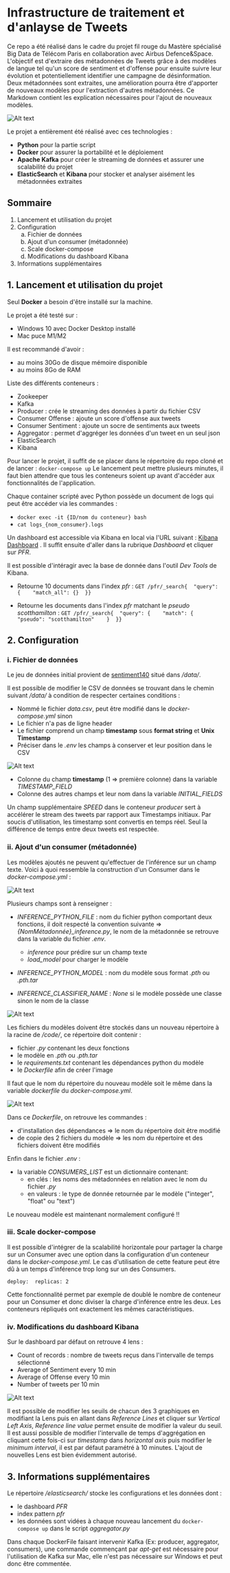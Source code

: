 # Infrastructure de traitement et d'anlayse de Tweets

Ce repo a été réalisé dans le cadre du projet fil rouge du Mastère spécialisé Big Data de Télécom Paris en collaboration avec Airbus Defence&Space.
L'objectif est d'extraire des métadonnées de Tweets grâce à des modèles de langue tel qu'un score de sentiment et d'offense pour ensuite suivre leur évolution et potentiellement identifier une campagne de désinformation.
Deux métadonnées sont extraites, une amélioration pourra être d'apporter de nouveaux modèles pour l'extraction d'autres métadonnées. Ce Markdown contient les explication nécessaires pour l'ajout de nouveaux modèles.

![Alt text](https://github.com/GuillaumeSCOTTO/KafkaFilRouge/blob/a734323b0c0c5c4a181aa88d18ecb5f1f17d53aa/pictures/structure.png)

Le projet a entièrement été réalisé avec ces technologies : 
- **Python** pour la partie script
- **Docker** pour assurer la portabilité et le déploiement
- **Apache Kafka** pour créer le streaming de données et assurer une scalabilité du projet
- **ElasticSearch** et **Kibana** pour stocker et analyser aisément les métadonnées extraites


## Sommaire

1. Lancement et utilisation du projet
2. Configuration
    <ol type="a">
	 <li>Fichier de données</li>
	 <li>Ajout d'un consumer (métadonnée)</li>
	 <li>Scale docker-compose</li>
	 <li>Modifications du dashboard Kibana</li>
	</ol>
3. Informations supplémentaires


## 1. Lancement et utilisation du projet

Seul **Docker** a besoin d'être installé sur la machine.

Le projet a été testé sur :
- Windows 10 avec Docker Desktop installé  
- Mac puce M1/M2
 
Il est recommandé d'avoir :
- au moins 30Go de disque mémoire disponible
- au moins 8Go de RAM

Liste des différents conteneurs : 
- Zookeeper
- Kafka
- Producer : crée le streaming des données à partir du fichier CSV
- Consumer Offense : ajoute un score d'offense aux tweets
- Consumer Sentiment : ajoute un socre de sentiments aux tweets
- Aggregator : permet d'aggréger les données d'un tweet en un seul json
- ElasticSearch
- Kibana

Pour lancer le projet, il suffit de se placer dans le répertoire du repo cloné et de lancer : 
```docker-compose up```
Le lancement peut mettre plusieurs minutes, il faut bien attendre que tous les conteneurs soient *up* avant d'accéder aux fonctionnalités de l'application.

Chaque container scripté avec Python possède un document de logs qui peut être accéder via les commandes : 
- ```docker exec -it {ID/nom du conteneur} bash```
- ```cat logs_{nom_consumer}.logs```

Un dashboard est accessible via Kibana en local via l'URL suivant : [Kibana Dashboard](http://localhost:5601) .
Il suffit ensuite d'aller dans la rubrique *Dashboard* et cliquer sur *PFR*.

Il est possible d'intéragir avec la base de donnée dans l'outil *Dev Tools* de Kibana.

- Retourne 10 documents dans l'index *pfr* :
```GET /pfr/_search{  "query": {    "match_all": {}  }}```

- Retourne les documents dans l'index *pfr* matchant le *pseudo* *scotthamilton* :
```GET /pfr/_search{  "query": {    "match": {      "pseudo": "scotthamilton"    }  }}```


## 2. Configuration

### i. Fichier de données

Le jeu de données initial provient de [sentiment140](https://www.kaggle.com/datasets/kazanova/sentiment140) situé dans */data/*.

Il est possible de modifier le CSV de données se trouvant dans le chemin suivant */data/* à condition de respecter certaines conditions :
- Nommé le fichier *data.csv*, peut être modifié dans le *docker-compose.yml* sinon
- Le fichier n'a pas de ligne header
- Le fichier comprend un champ **timestamp** sous **format string** et **Unix Timestamp**
- Préciser dans le *.env* les champs à conserver et leur position dans le CSV

![Alt text](https://github.com/GuillaumeSCOTTO/KafkaFilRouge/blob/a734323b0c0c5c4a181aa88d18ecb5f1f17d53aa/pictures/env_file.PNG)

- Colonne du champ **timestamp** (1 => première colonne) dans la variable *TIMESTAMP_FIELD*
- Colonne des autres champs et leur nom dans la variable *INITIAL_FIELDS*
	
Un champ supplémentaire *SPEED* dans le conteneur *producer* sert à accélérer le stream des tweets par rapport aux Timestamps initiaux.
Par soucis d'utilisation, les timestamp sont convertis en temps réel. Seul la différence de temps entre deux tweets est respectée.


### ii. Ajout d'un consumer (métadonnée)

Les modèles ajoutés ne peuvent qu'effectuer de l'inférence sur un champ texte.
Voici à quoi ressemble la construction d'un Consumer dans le *docker-compose.yml* : 

![Alt text](https://github.com/GuillaumeSCOTTO/KafkaFilRouge/blob/a734323b0c0c5c4a181aa88d18ecb5f1f17d53aa/pictures/consumer.PNG)

Plusieurs champs sont à renseigner : 
- *INFERENCE_PYTHON_FILE* : nom du fichier python comportant deux fonctions, il doit respecté la convention suivante => *{NomMétadonnée}_inference.py*, le nom de la métadonnée se retrouve dans la variable du fichier *.env*.

	- *inference* pour prédire sur un champ texte
	- *load_model* pour charger le modèle
- *INFERENCE_PYTHON_MODEL* : nom du modèle sous format *.pth* ou *.pth.tar* 
- *INFERENCE_CLASSIFIER_NAME* : *None* si le modèle possède une classe sinon le nom de la classe

![Alt text](https://github.com/GuillaumeSCOTTO/KafkaFilRouge/blob/a734323b0c0c5c4a181aa88d18ecb5f1f17d53aa/pictures/consumer_files.PNG)

Les fichiers du modèles doivent être stockés dans un nouveau répertoire à la racine de */code/*, ce répertoire doit contenir :
- fichier *.py* contenant les deux fonctions
- le modèle en *.pth* ou *.pth.tar*
- le *requirements.txt* contenant les dépendances python du modèle
- le *Dockerfile* afin de créer l'image

Il faut que le nom du répertoire du nouveau modèle soit le même dans la variable *dockerfile* du *docker-compose.yml*.

![Alt text](https://github.com/GuillaumeSCOTTO/KafkaFilRouge/blob/a734323b0c0c5c4a181aa88d18ecb5f1f17d53aa/pictures/consumer_dockerfile.PNG)

Dans ce *Dockerfile*, on retrouve les commandes :
- d'installation des dépendances => le nom du répertoire doit être modifié
- de copie des 2 fichiers du modèle => les nom du répertoire et des fichiers doivent être modifiés

Enfin dans le fichier *.env* :
- la variable *CONSUMERS_LIST* est un dictionnaire contenant:
	- en clés : les noms des métadonnées en relation avec le nom du fichier *.py*
	- en valeurs : le type de donnée retournée par le modèle ("integer", "float" ou "text")
	
Le nouveau modèle est maintenant normalement configuré !!


### iii. Scale docker-compose

Il est possible d'intégrer de la scalabilité horizontale pour partager la charge sur un Consumer avec une option dans la configuration d'un conteneur dans le *docker-compose.yml*.
Le cas d'utilisation de cette feature peut être dû à un temps d'inférence trop long sur un des Consumers.

```deploy:  replicas: 2```

Cette fonctionnalité permet par exemple de doublé le nombre de conteneur pour un Consumer et donc diviser la charge d'inférence entre les deux.
Les conteneurs répliqués ont exactement les mêmes caractéristiques.


### iv. Modifications du dashboard Kibana

Sur le dashboard par défaut on retrouve 4 lens :
- Count of records : nombre de tweets reçus dans l'intervalle de temps sélectionné
- Average of Sentiment every 10 min
- Average of Offense every 10 min
- Number of tweets per 10 min

![Alt text](https://github.com/GuillaumeSCOTTO/KafkaFilRouge/blob/a734323b0c0c5c4a181aa88d18ecb5f1f17d53aa/pictures/dashboard_kibana.PNG)

Il est possible de modifier les seuils de chacun des 3 graphiques en modifiant la Lens puis en allant dans *Reference Lines* et cliquer sur *Vertical Left Axis*, *Reference line value* permet ensuite de modifier la valeur du seuil.
Il est aussi possible de modifier l'intervalle de temps d'aggrégation en cliquant cette fois-ci sur *timestamp* dans *horizontal axis* puis modifier le *minimum interval*, il est par défaut paramétré à 10 minutes.
L'ajout de nouvelles Lens est bien évidemment autorisé.


## 3. Informations supplémentaires

Le répertoire */elasticsearch/* stocke les configurations et les données dont :
- le dashboard *PFR*
- index pattern *pfr*
- les données sont vidées à chaque nouveau lancement du ```docker-compose up``` dans le script *aggregator.py*

Dans chaque DockerFile faisant intervenir Kafka (Ex: producer, aggregator, consumers), une commande commençant par *apt-get* est nécessaire pour l'utilisation de Kafka sur Mac, elle n'est pas nécessaire sur Windows et peut donc être commentée.

